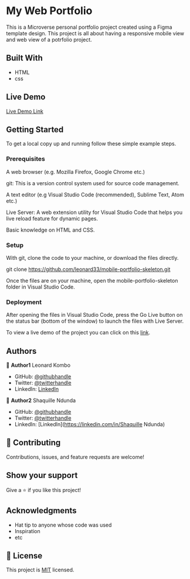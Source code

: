 # My Web Portfolio

 This is a Microverse personal portfolio project created using a Figma template design.
 This project is all about having a responsive mobile view and web view of a potrfolio project.
 
## Built With

- HTML
- css

## Live Demo 

[Live Demo Link](https://leonard33.github.io/mobile-portfolio-skeleton/)


## Getting Started

To get a local copy up and running follow these simple example steps.

### Prerequisites
A web browser (e.g. Mozilla Firefox, Google Chrome etc.)

git: This is a version control system used for source code management.

A text editor (e.g Visual Studio Code (recommended), Sublime Text, Atom etc.)

Live Server: A web extension utility for Visual Studio Code that helps you live reload feature for dynamic pages.

Basic knowledge on HTML and CSS.

### Setup
With git, clone the code to your machine, or download the files directly.

git clone https://github.com/leonard33/mobile-portfolio-skeleton.git

Once the files are on your machine, open the mobile-portfolio-skeleton folder in Visual Studio Code.

### Deployment
After opening the files in Visual Studio Code, press the Go Live button on the status bar (bottom of the window) to launch the files with Live Server.

To view a live demo of the project you can click on this [link](https://leonard33.github.io/mobile-portfolio-skeleton).


## Authors

👤 **Author1**
  Leonard Kombo
- GitHub: [@githubhandle](https://github.com/leonard33)
- Twitter: [@twitterhandle](https://twitter.com/leonardkombo1)
- LinkedIn: [LinkedIn](https://linkedin.com/in/leonardkombo)

👤 **Author2**
  Shaquille Ndunda
- GitHub: [@githubhandle](https://github.com/shaqdeff)
- Twitter: [@twitterhandle](https://twitter.com/shaquillendunda)
- LinkedIn: [LinkedIn](https://linkedin.com/in/Shaquille Ndunda)

## 🤝 Contributing

Contributions, issues, and feature requests are welcome!


## Show your support

Give a ⭐️ if you like this project!

## Acknowledgments

- Hat tip to anyone whose code was used
- Inspiration
- etc
## 📝 License

This project is [MIT](./MIT.md) licensed.


